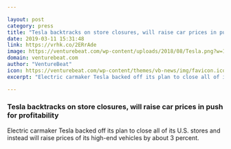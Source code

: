 ```yaml
---

layout: post
category: press
title: "Tesla backtracks on store closures, will raise car prices in push for profitability"
date: 2019-03-11 15:31:48
link: https://vrhk.co/2ERrAde
image: https://venturebeat.com/wp-content/uploads/2018/08/Tesla.png?w=1200&strip=all
domain: venturebeat.com
author: "VentureBeat"
icon: https://venturebeat.com/wp-content/themes/vb-news/img/favicon.ico
excerpt: "Electric carmaker Tesla backed off its plan to close all of its U.S. stores and instead will raise prices of its high-end vehicles by about 3 percent."

---
```


### Tesla backtracks on store closures, will raise car prices in push for profitability

Electric carmaker Tesla backed off its plan to close all of its U.S. stores and instead will raise prices of its high-end vehicles by about 3 percent.